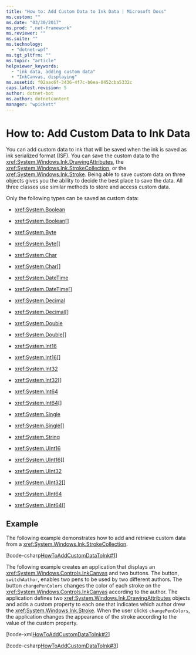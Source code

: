 ```yaml
---
title: "How to: Add Custom Data to Ink Data | Microsoft Docs"
ms.custom: ""
ms.date: "03/30/2017"
ms.prod: ".net-framework"
ms.reviewer: ""
ms.suite: ""
ms.technology: 
  - "dotnet-wpf"
ms.tgt_pltfrm: ""
ms.topic: "article"
helpviewer_keywords: 
  - "ink data, adding custom data"
  - "InkCanvas, displaying"
ms.assetid: f02aac6f-3436-4f7c-b6ea-0452cba5332c
caps.latest.revision: 5
author: dotnet-bot
ms.author: dotnetcontent
manager: "wpickett"
---
```

# How to: Add Custom Data to Ink Data
You can add custom data to ink that will be saved when the ink is saved as ink serialized format (ISF).  You can save the custom data to the <xref:System.Windows.Ink.DrawingAttributes>, the <xref:System.Windows.Ink.StrokeCollection>, or the <xref:System.Windows.Ink.Stroke>.  Being able to save custom data on three objects gives you the ability to decide the best place to save the data.  All three classes use similar methods to store and access custom data.  
  
 Only the following types can be saved as custom data:  
  
-   <xref:System.Boolean>  
  
-   <xref:System.Boolean>[]  
  
-   <xref:System.Byte>  
  
-   <xref:System.Byte>[]  
  
-   <xref:System.Char>  
  
-   <xref:System.Char>[]  
  
-   <xref:System.DateTime>  
  
-   <xref:System.DateTime>[]  
  
-   <xref:System.Decimal>  
  
-   <xref:System.Decimal>[]  
  
-   <xref:System.Double>  
  
-   <xref:System.Double>[]  
  
-   <xref:System.Int16>  
  
-   <xref:System.Int16>[]  
  
-   <xref:System.Int32>  
  
-   <xref:System.Int32>[]  
  
-   <xref:System.Int64>  
  
-   <xref:System.Int64>[]  
  
-   <xref:System.Single>  
  
-   <xref:System.Single>[]  
  
-   <xref:System.String>  
  
-   <xref:System.UInt16>  
  
-   <xref:System.UInt16>[]  
  
-   <xref:System.UInt32>  
  
-   <xref:System.UInt32>[]  
  
-   <xref:System.UInt64>  
  
-   <xref:System.UInt64>[]  
  
## Example  
 The following example demonstrates how to add and retrieve custom data from a <xref:System.Windows.Ink.StrokeCollection>.  
  
 [!code-csharp[HowToAddCustomDataToInk#1](../../../../samples/snippets/csharp/VS_Snippets_Wpf/HowToAddCustomDataToInk/CSharp/Window1.xaml.cs#1)]  
  
 The following example creates an application that displays an <xref:System.Windows.Controls.InkCanvas> and two buttons.  The button, `switchAuthor`, enables two pens to be used by two different authors.  The button `changePenColors` changes the color of each stroke on the <xref:System.Windows.Controls.InkCanvas> according to the author.  The application defines two <xref:System.Windows.Ink.DrawingAttributes> objects and adds a custom property to each one that indicates which author drew the <xref:System.Windows.Ink.Stroke>.  When the user clicks `changePenColors`, the application changes the appearance of the stroke according to the value of the custom property.  
  
 [!code-xml[HowToAddCustomDataToInk#2](../../../../samples/snippets/csharp/VS_Snippets_Wpf/HowToAddCustomDataToInk/CSharp/Window1.xaml#2)]  
  
 [!code-csharp[HowToAddCustomDataToInk#3](../../../../samples/snippets/csharp/VS_Snippets_Wpf/HowToAddCustomDataToInk/CSharp/Window1.xaml.cs#3)]
